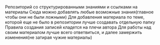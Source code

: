 Репозиторий со структурированными знаниями и ссылками на материалы
Сюда можно добавлять любые возможные знания(главное чтобы они не были ложными)
Для добавления материала по теме, которой еще не было в репозитории лучше создавать отдельную папку
Правила создания записей кладется на плечи автора
Для работы над своим материалом лучше всего ответвиться, и далее замержить изменения(не затирая чужие материалы)
